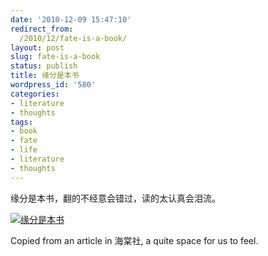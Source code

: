 ```yaml
---
date: '2010-12-09 15:47:10'
redirect_from:
  /2010/12/fate-is-a-book/
layout: post
slug: fate-is-a-book
status: publish
title: 缘分是本书
wordpress_id: '580'
categories:
- literature
- thoughts
tags:
- book
- fate
- life
- literature
- thoughts
---
```


缘分是本书，翻的不经意会错过，读的太认真会泪流。

[![缘分是本书](//storage.live.com/items/EC6B0834F33461C1!128?filename=fate.png)](//www.fyears.org/2010/12/fate-is-a-book/)

Copied from an article in 海棠社, a quite space for us to feel.
